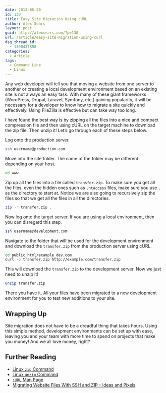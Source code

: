 ```yaml
---
date: 2013-05-20
id: 130
title: Easy Site Migration Using cURL
author: Alex Sears
layout: post
guid: http://alexsears.com/?p=130
url: /article/easy-site-migration-using-curl
dsq_thread_id:
  - 1300437858
categories:
  - Article
tags:
  - Command Line
  - Linux
---
```

Any web developer will tell you that moving a website from one server to another or creating a local development environment based on an existing site is not always an easy task. With many of these giant frameworks (WordPress, Drupal, Laravel, Symfony, etc.) gaining popularity, it will be necessary for a developer to know how to migrate a site quickly and effectively. Using FileZilla is effective but can take way too long.

<!--more-->

I have found the best way is by zipping all the files into a nice and compact compression file and then using cURL on the target machine to download the zip file. Then unzip it! Let&#8217;s go through each of these steps below.

Log onto the production server.

```bash
ssh username@production.com
```

Move into the site folder. The name of the folder may be different depending on your host.

```bash
cd www
```

Zip up all the files into a file called `transfer.zip`. To make sure you get all the files, even the hidden ones such as `.htaccess` files, make sure you use `.` as the directory to start at. Notice we are also going to recursively zip the files so that we get all the files in all the directories.

```bash
zip -r transfer.zip .
```

Now log onto the target server. If you are using a local environment, then you can disregard this step.

```bash
ssh username@development.com
```

Navigate to the folder that will be used for the development environment and download the `transfer.zip` from the production server using cURL.

```bash
cd public_html/example_dev.com
curl -o transfer.zip http://example.com/transfer.zip
```

This will download the `transfer.zip` to the development server. Now we just need to unzip it!

```bash
unzip transfer.zip
```

There you have it. All your files have been migrated to a new development environment for you to test new additions to your site.

## Wrapping Up

Site migration does not have to be a dreadful thing that takes hours. Using this simple method, development environments can be set up with ease, leaving you and your team with more time to spend on projects that make you money! And we all love money, right?

## Further Reading

  * [Linux `zip` Command][1]
  * [Linux `unzip` Command][2]
  * [`cURL` Man Page][3]
  * [Migrating Website Files With SSH and ZIP &#8211; Ideas and Pixels][4]

 [1]: http://linux.about.com/od/commands/l/blcmdl1_zip.htm
 [2]: http://linux.about.com/od/commands/l/blcmdl1_unzip.htm
 [3]: http://curl.haxx.se/docs/manpage.html
 [4]: http://ideasandpixels.com/migrating-website-files-with-ssh-and-zip